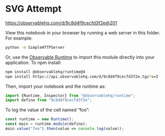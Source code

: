 # SVG Attempt

https://observablehq.com/d/9c8d4f9cecfd3f2e@201

View this notebook in your browser by running a web server in this folder. For
example:

~~~sh
python -m SimpleHTTPServer
~~~

Or, use the [Observable Runtime](https://github.com/observablehq/runtime) to
import this module directly into your application. To npm install:

~~~sh
npm install @observablehq/runtime@4
npm install https://api.observablehq.com/d/9c8d4f9cecfd3f2e.tgz?v=3
~~~

Then, import your notebook and the runtime as:

~~~js
import {Runtime, Inspector} from "@observablehq/runtime";
import define from "9c8d4f9cecfd3f2e";
~~~

To log the value of the cell named “foo”:

~~~js
const runtime = new Runtime();
const main = runtime.module(define);
main.value("foo").then(value => console.log(value));
~~~
